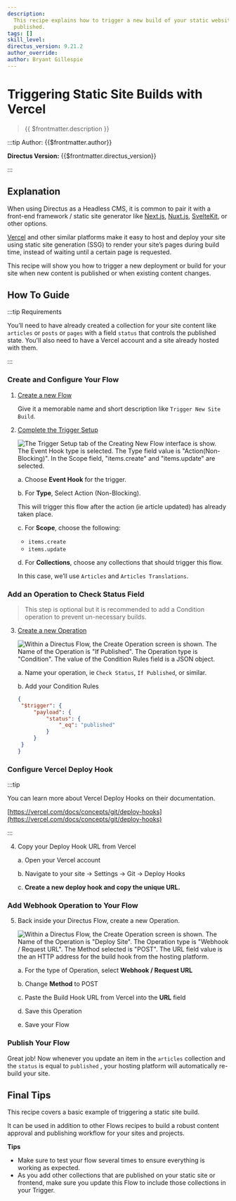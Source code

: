 ```yaml
---
description:
  This recipe explains how to trigger a new build of your static website (hosted at Vercel) whenever a new article is
  published.
tags: []
skill_level:
directus_version: 9.21.2
author_override:
author: Bryant Gillespie
---
```


# Triggering Static Site Builds with Vercel

> {{ $frontmatter.description }}

:::tip Author: {{$frontmatter.author}}

<!-- **Skill Level:** {{$frontmatter.skill_level}}\ -->

**Directus Version:** {{$frontmatter.directus_version}}

<!-- **Tags:** {{$frontmatter.tags.join(", ")}} -->

:::

## Explanation

When using Directus as a Headless CMS, it is common to pair it with a front-end framework / static site generator like
[Next.js](https://nextjs.org/), [Nuxt.js](https://nuxt.com), [SvelteKit](https://kit.svelte.dev/), or other options.

[Vercel](https://www.vercel.com/) and other similar platforms make it easy to host and deploy your site using static
site generation (SSG) to render your site’s pages during build time, instead of waiting until a certain page is
requested.

This recipe will show you how to trigger a new deployment or build for your site when new content is published or when
existing content changes.

<!-- ## Video -->
<!-- Todo -->
<!-- Need access to upload videos first -->

## How To Guide

:::tip Requirements

You’ll need to have already created a collection for your site content like `articles` or `posts` or `pages` with a
field `status` that controls the published state. You'll also need to have a Vercel account and a site already hosted
with them.

:::

### Create and Configure Your Flow

1. [Create a new Flow](/configuration/flows#create-a-flow)

   Give it a memorable name and short description like `Trigger New Site Build`.

2. [Complete the Trigger Setup](/configuration/flows/triggers#triggers)

   ![The Trigger Setup tab of the Creating New Flow interface is show. The Event Hook type is selected. The Type field value is "Action(Non-Blocking)". In the Scope field, "items.create" and "items.update" are selected.](https://cdn.directus.io/docs/v9/headless-cms/how-to-packet-20220222A/static-site-build-trigger.webp)

   a. Choose **Event Hook** for the trigger.

   b. For **Type**, Select Action (Non-Blocking).

   This will trigger this flow after the action (ie article updated) has already taken place.

   c. For **Scope**, choose the following:

   - `items.create`
   - `items.update`

   d. For **Collections**, choose any collections that should trigger this flow.

   In this case, we’ll use `Articles` and `Articles Translations`.

### Add an Operation to Check Status Field

> This step is optional but it is recommended to add a Condition operation to prevent un-necessary builds.

3. [Create a new Operation](/configuration/flows/operations#operations)

   ![Within a Directus Flow, the Create Operation screen is shown. The Name of the Operation is "If Published". The Operation type is "Condition". The value of the Condition Rules field is a JSON object.](https://cdn.directus.io/docs/v9/headless-cms/how-to-packet-20220222A/static-site-build-condition.webp)

   a. Name your operation, ie `Check Status`, `If Published`, or similar.

   b. Add your Condition Rules

   ```json
   {
   	"$trigger": {
   		"payload": {
   			"status": {
   				"_eq": "published"
   			}
   		}
   	}
   }
   ```

### Configure Vercel Deploy Hook

:::tip

You can learn more about Vercel Deploy Hooks on their documentation.

[https://vercel.com/docs/concepts/git/deploy-hooks](https://vercel.com/docs/concepts/git/deploy-hooks)

:::

4. Copy your Deploy Hook URL from Vercel

   a. Open your Vercel account

   b. Navigate to your site → Settings → Git → Deploy Hooks

   c. **Create a new deploy hook and copy the unique URL.**

### Add Webhook Operation to Your Flow

5. Back inside your Directus Flow, create a new Operation.

   ![Within a Directus Flow, the Create Operation screen is shown. The Name of the Operation is "Deploy Site". The Operation type is "Webhook / Request URL". The Method selected is "POST". The URL field value is the an HTTP address for the build hook from the hosting platform.](https://cdn.directus.io/docs/v9/headless-cms/how-to-packet-20220222A/static-site-build-webhook.webp)

   a. For the type of Operation, select **Webhook / Request URL**

   b. Change **Method** to POST

   c. Paste the Build Hook URL from Vercel into the **URL** field

   d. Save this Operation

   e. Save your Flow

### Publish Your Flow

Great job! Now whenever you update an item in the `articles` collection and the `status` is equal to `published` , your
hosting platform will automatically re-build your site.

## Final Tips

This recipe covers a basic example of triggering a static site build.

It can be used in addition to other Flows recipes to build a robust content approval and publishing workflow for your
sites and projects.

**Tips**

- Make sure to test your flow several times to ensure everything is working as expected.
- As you add other collections that are published on your static site or frontend, make sure you update this Flow to
  include those collections in your Trigger.
